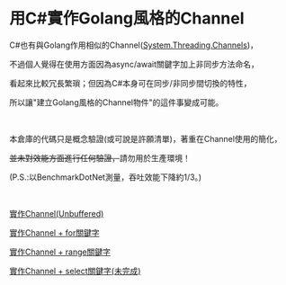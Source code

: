 # 用C#實作Golang風格的Channel
C#也有與Golang作用相似的Channel([System.Threading.Channels](https://devblogs.microsoft.com/dotnet/an-introduction-to-system-threading-channels/))，

不過個人覺得在使用方面因為async/await關鍵字加上非同步方法命名，

看起來比較冗長繁瑣；但因為C#本身可在同步/非同步間切換的特性，

所以讓"建立Golang風格的Channel物件"的這件事變成可能。

&nbsp;

本倉庫的代碼只是概念驗證(或可說是許願清單)，著重在Channel使用的簡化，

~~並未對效能方面進行任何驗證，~~請勿用於生產環境！

(P.S.:以BenchmarkDotNet測量，吞吐效能下降約1/3。)

&nbsp;

[實作Channel(Unbuffered)](/pages/unbuffered-channel.md)

[實作Channel + for關鍵字](/pages/for-with-channel.md)

[實作Channel + range關鍵字](/pages/range-with-channel.md)

[實作Channel + select關鍵字(未完成)](/pages/select-with-channel.md)
